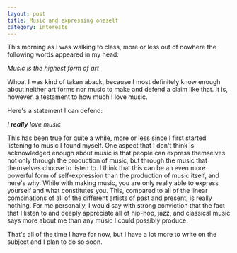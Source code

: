 ```yaml
---
layout: post
title: Music and expressing oneself
category: interests 
---
```


This morning as I was walking to class, more or less out of nowhere the following words appeared in my head:

_Music is the highest form of art_

Whoa. I was kind of taken aback, because I most definitely know enough about neither art forms nor music to make and defend a claim like that. It is, however, a testament to how much I love music.

Here's a statement I can defend:

_I **really** love music_

This has been true for quite a while, more or less since I first started listening to music I found myself. One aspect that I don't think is acknowledged enough about music is that people can express themselves not only through the production of music, but through the music that themselves choose to listen to. I think that this can be an even more powerful form of self-expression than the production of music itself, and here's why. While with making music, you are only really able to express yourself and what constitutes you. This, compared to all of the linear combinations of all of the different artists of past and present, is really nothing. For me personally, I would say with strong conviction that the fact that I listen to and deeply appreciate all of hip-hop, jazz, and classical music says more about me than any music I could possibly produce.

That's all of the time I have for now, but I have a lot more to write on the subject and I plan to do so soon.

